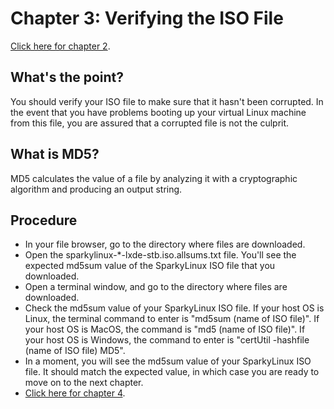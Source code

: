 # Chapter 3: Verifying the ISO File
[Click here for chapter 2](https://github.com/rubyonracetracks/tutorial-virtualbox/blob/master/02-download_iso.md).
## What's the point?
You should verify your ISO file to make sure that it hasn't been corrupted.  In the event that you have problems booting up your virtual Linux machine from this file, you are assured that a corrupted file is not the culprit.

## What is MD5?
MD5 calculates the value of a file by analyzing it with a cryptographic algorithm and producing an output string.

## Procedure
* In your file browser, go to the directory where files are downloaded.
* Open the sparkylinux-*-lxde-stb.iso.allsums.txt file.  You'll see the expected md5sum value of the SparkyLinux ISO file that you downloaded.
* Open a terminal window, and go to the directory where files are downloaded.
* Check the md5sum value of your SparkyLinux ISO file.  If your host OS is Linux, the terminal command to enter is "md5sum (name of ISO file)".  If your host OS is MacOS, the command is "md5 (name of ISO file)".  If your host OS is Windows, the command to enter is "certUtil -hashfile (name of ISO file) MD5".
* In a moment, you will see the md5sum value of your SparkyLinux ISO file.  It should match the expected value, in which case you are ready to move on to the next chapter.
* [Click here for chapter 4](https://github.com/rubyonracetracks/tutorial-virtualbox/blob/master/04-create_virtual_machine.md).

